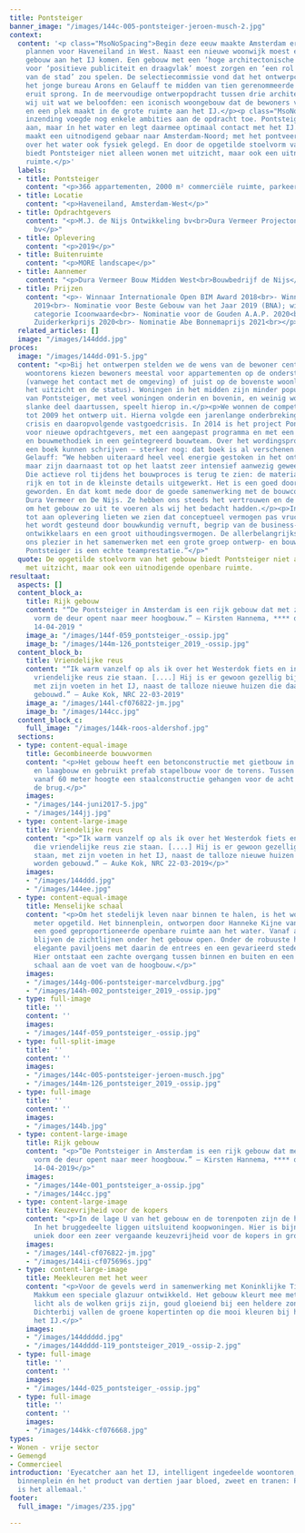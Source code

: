 ```yaml
---
title: Pontsteiger
banner_image: "/images/144c-005-pontsteiger-jeroen-musch-2.jpg"
context:
  content: '<p class="MsoNoSpacing">Begin deze eeuw maakte Amsterdam ernst met de
    plannen voor Haveneiland in West. Naast een nieuwe woonwijk moest er een iconisch
    gebouw aan het IJ komen. Een gebouw met een ‘hoge architectonische ambitie’ dat
    voor ‘positieve publiciteit en draagvlak’ moest zorgen en ‘een rol in de entree
    van de stad’ zou spelen. De selectiecommissie vond dat het ontwerpconcept van
    het jonge bureau Arons en Gelauff te midden van tien gerenommeerde architecten
    eruit sprong. In de meervoudige ontwerpopdracht tussen drie architecten werkten
    wij uit wat we beloofden: een iconisch woongebouw dat de bewoners vooropstelt
    en een plek maakt in de grote ruimte aan het IJ.</p><p class="MsoNoSpacing">Onze
    inzending voegde nog enkele ambities aan de opdracht toe. Pontsteiger ligt niet
    aan, maar ín het water en legt daarmee optimaal contact met het IJ. Het gebouw
    maakt een uitnodigend gebaar naar Amsterdam-Noord; met het pontveer wordt de verbinding
    over het water ook fysiek gelegd. En door de opgetilde stoelvorm van het gebouw
    biedt Pontsteiger niet alleen wonen met uitzicht, maar ook een uitnodigende openbare
    ruimte.</p>'
  labels:
  - title: Pontsteiger
    content: "<p>366 appartementen, 2000 m² commerciële ruimte, parkeergarage</p>"
  - title: Locatie
    content: "<p>Haveneiland, Amsterdam-West</p>"
  - title: Opdrachtgevers
    content: "<p>M.J. de Nijs Ontwikkeling bv<br>Dura Vermeer Projectontwikkeling
      bv</p>"
  - title: Oplevering
    content: "<p>2019</p>"
  - title: Buitenruimte
    content: "<p>MORE landscape</p>"
  - title: Aannemer
    content: "<p>Dura Vermeer Bouw Midden West<br>Bouwbedrijf de Nijs</p>"
  - title: Prijzen
    content: "<p>- Winnaar Internationale Open BIM Award 2018<br>- Winnaar Brick Award
      2019<br>- Nominatie voor Beste Gebouw van het Jaar 2019 (BNA); winnaar in de
      categorie Icoonwaarde<br>- Nominatie voor de Gouden A.A.P. 2020<br>- Nominatie
      Zuiderkerkprijs 2020<br>- Nominatie Abe Bonnemaprijs 2021<br></p>"
  related_articles: []
  image: "/images/144ddd.jpg"
proces:
  image: "/images/144dd-091-5.jpg"
  content: "<p>Bij het ontwerpen stelden we de wens van de bewoner centraal. In hoge
    woontorens kiezen bewoners meestal voor appartementen op de onderste woonlagen
    (vanwege het contact met de omgeving) of juist op de bovenste woonlagen (vanwege
    het uitzicht en de status). Woningen in het midden zijn minder populair. De stoelvorm
    van Pontsteiger, met veel woningen onderin en bovenin, en weinig woningen in het
    slanke deel daartussen, speelt hierop in.</p><p>We wonnen de competitie en werkten
    tot 2009 het ontwerp uit. Hierna volgde een jarenlange onderbreking door de financiële
    crisis en daaropvolgende vastgoedcrisis. In 2014 is het project Pontsteiger herontworpen:
    voor nieuwe opdrachtgevers, met een aangepast programma en met een andere constructie-
    en bouwmethodiek in een geïntegreerd bouwteam. Over het wordingsproces zou je
    een boek kunnen schrijven – sterker nog: dat boek is al verschenen.</p><p>Arnoud
    Gelauff: “We hebben uiteraard heel veel energie gestoken in het ontwerp van Pontsteiger,
    maar zijn daarnaast tot op het laatst zeer intensief aanwezig geweest op de bouw.
    Die actieve rol tijdens het bouwproces is terug te zien: de materialisering is
    rijk en tot in de kleinste details uitgewerkt. Het is een goed doordacht geheel
    geworden. En dat komt mede door de goede samenwerking met de bouwcombinatie van
    Dura Vermeer en De Nijs. Ze hebben ons steeds het vertrouwen en de ruimte gegeven
    om het gebouw zo uit te voeren als wij het bedacht hadden.</p><p>In de 13 jaar
    tot aan oplevering lieten we zien dat conceptueel vermogen pas vrucht draagt als
    het wordt gesteund door bouwkundig vernuft, begrip van de business-case van de
    ontwikkelaars en een groot uithoudingsvermogen. De allerbelangrijkste factor bleek
    ons plezier in het samenwerken met een grote groep ontwerp- en bouwteampartners.
    Pontsteiger is een echte teamprestatie.”</p>"
  quote: De opgetilde stoelvorm van het gebouw biedt Pontsteiger niet alleen wonen
    met uitzicht, maar ook een uitnodigende openbare ruimte.
resultaat:
  aspects: []
  content_block_a:
    title: Rijk gebouw
    content: "“De Pontsteiger in Amsterdam is een rijk gebouw dat met zijn unieke
      vorm de deur opent naar meer hoogbouw.” – Kirsten Hannema, **** de Volkskrant
      14-04-2019 "
    image_a: "/images/144f-059_pontsteiger_-ossip.jpg"
    image_b: "/images/144m-126_pontsteiger_2019_-ossip.jpg"
  content_block_b:
    title: Vriendelijke reus
    content: "“Ik warm vanzelf op als ik over het Westerdok fiets en in de verte die
      vriendelijke reus zie staan. [....] Hij is er gewoon gezellig bij komen staan,
      met zijn voeten in het IJ, naast de talloze nieuwe huizen die daar nu worden
      gebouwd.” – Auke Kok, NRC 22-03-2019"
    image_a: "/images/144l-cf076822-jm.jpg"
    image_b: "/images/144cc.jpg"
  content_block_c:
    full_image: "/images/144k-roos-aldershof.jpg"
  sections:
  - type: content-equal-image
    title: Gecombineerde bouwvormen
    content: "<p>Het gebouw heeft een betonconstructie met gietbouw in de kelders
      en laagbouw en gebruikt prefab stapelbouw voor de torens. Tussen de torens is
      vanaf 60 meter hoogte een staalconstructie gehangen voor de acht woonlagen in
      de brug.</p>"
    images:
    - "/images/144-juni2017-5.jpg"
    - "/images/144jj.jpg"
  - type: content-large-image
    title: Vriendelijke reus
    content: "<p>“Ik warm vanzelf op als ik over het Westerdok fiets en in de verte
      die vriendelijke reus zie staan. [....] Hij is er gewoon gezellig bij komen
      staan, met zijn voeten in het IJ, naast de talloze nieuwe huizen die daar nu
      worden gebouwd.” – Auke Kok, NRC 22-03-2019</p>"
    images:
    - "/images/144ddd.jpg"
    - "/images/144ee.jpg"
  - type: content-equal-image
    title: Menselijke schaal
    content: "<p>Om het stedelijk leven naar binnen te halen, is het woongebouw zeven
      meter opgetild. Het binnenplein, ontworpen door Hanneke Kijne van MORE, biedt
      een goed geproportioneerde openbare ruimte aan het water. Vanaf alle kanten
      blijven de zichtlijnen onder het gebouw open. Onder de robuuste hoofdvorm liggen
      elegante paviljoens met daarin de entrees en een gevarieerd stedelijk programma.
      Hier ontstaat een zachte overgang tussen binnen en buiten en een menselijke
      schaal aan de voet van de hoogbouw.</p>"
    images:
    - "/images/144g-006-pontsteiger-marcelvdburg.jpg"
    - "/images/144h-002_pontsteiger_2019_-ossip.jpg"
  - type: full-image
    title: ''
    content: ''
    images:
    - "/images/144f-059_pontsteiger_-ossip.jpg"
  - type: full-split-image
    title: ''
    content: ''
    images:
    - "/images/144c-005-pontsteiger-jeroen-musch.jpg"
    - "/images/144m-126_pontsteiger_2019_-ossip.jpg"
  - type: full-image
    title: ''
    content: ''
    images:
    - "/images/144b.jpg"
  - type: content-large-image
    title: Rijk gebouw
    content: "<p>“De Pontsteiger in Amsterdam is een rijk gebouw dat met zijn unieke
      vorm de deur opent naar meer hoogbouw.” – Kirsten Hannema, **** de Volkskrant
      14-04-2019</p>"
    images:
    - "/images/144e-001_pontsteiger_a-ossip.jpg"
    - "/images/144cc.jpg"
  - type: content-large-image
    title: Keuzevrijheid voor de kopers
    content: "<p>In de lage U van het gebouw en de torenpoten zijn de huurwoningen.
      In het bruggedeelte liggen uitsluitend koopwoningen. Hier is bijna iedere woning
      uniek door een zeer vergaande keuzevrijheid voor de kopers in grootte en inrichting.</p>"
    images:
    - "/images/144l-cf076822-jm.jpg"
    - "/images/144ii-cf075696s.jpg"
  - type: content-large-image
    title: Meekleuren met het weer
    content: "<p>Voor de gevels werd in samenwerking met Koninklijke Tichelaar uit
      Makkum een speciale glazuur ontwikkeld. Het gebouw kleurt mee met het weer:
      licht als de wolken grijs zijn, goud gloeiend bij een heldere zonsondergang.
      Dichterbij vallen de groene kopertinten op die mooi kleuren bij het water van
      het IJ.</p>"
    images:
    - "/images/144ddddd.jpg"
    - "/images/144dddd-119_pontsteiger_2019_-ossip-2.jpg"
  - type: full-image
    title: ''
    content: ''
    images:
    - "/images/144d-025_pontsteiger_-ossip.jpg"
  - type: full-image
    title: ''
    content: ''
    images:
    - "/images/144kk-cf076668.jpg"
types:
- Wonen - vrije sector
- Gemengd
- Commercieel
introduction: 'Eyecatcher aan het IJ, intelligent ingedeelde woontoren, uitnodigend
  binnenplein én het product van dertien jaar bloed, zweet en tranen: Pontsteiger
  is het allemaal.'
footer:
  full_image: "/images/235.jpg"

---
```

